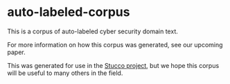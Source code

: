 auto-labeled-corpus
===================

This is a corpus of auto-labeled cyber security domain text.

For more information on how this corpus was generated, see our upcoming paper.

This was generated for use in the [Stucco project,](http://stucco.github.io/) but we hope this corpus will be useful to many others in the field.
